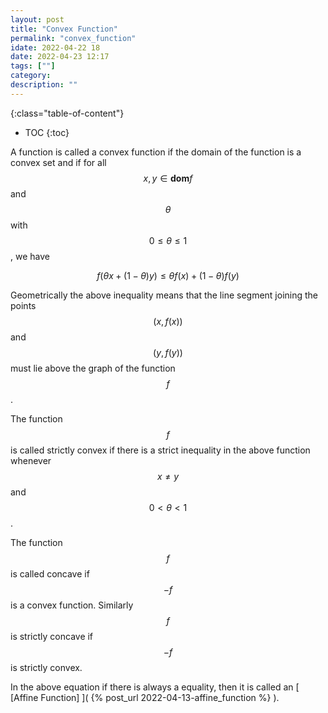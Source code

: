 ```yaml
---
layout: post
title: "Convex Function"
permalink: "convex_function"
idate: 2022-04-22 18
date: 2022-04-23 12:17
tags: [""]
category:
description: ""
---
```


{:class="table-of-content"}
* TOC 
{:toc}

A function is called a convex function if the domain of the function is a convex
set and if for all $$x,y \in \boldsymbol{dom} f$$ and $$\theta$$ with $$0 \leq \theta \leq
1$$, we have 

$$ f(\theta x + (1-\theta) y) \leq \theta f(x) + (1-\theta) f(y)$$

Geometrically the above inequality means that the line segment joining the points $$(x, f(x))$$
and $$(y, f(y))$$ must lie above the graph of the function $$f$$. 

The function $$f$$ is called strictly convex if there is a strict inequality in
the above function whenever $$x \neq y$$ and $$0 < \theta <  1$$.

The function $$f$$ is called concave if $$-f$$ is a convex function. Similarly
$$f$$ is strictly concave if $$-f$$ is strictly convex.

In the above equation if there is always a equality, then it is called an
[ [Affine Function] ]( {% post_url 2022-04-13-affine_function %} ).
